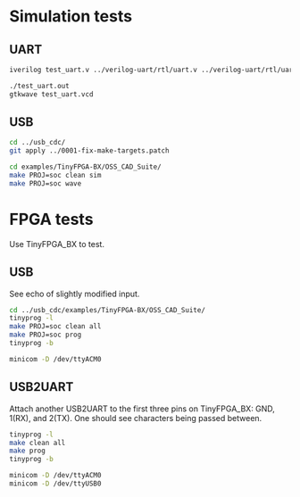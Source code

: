 # Simulation tests

## UART

```sh
iverilog test_uart.v ../verilog-uart/rtl/uart.v ../verilog-uart/rtl/uart_rx.v ../verilog-uart/rtl/uart_tx.v -o test_uart.out

./test_uart.out
gtkwave test_uart.vcd
```

## USB

```sh
cd ../usb_cdc/
git apply ../0001-fix-make-targets.patch

cd examples/TinyFPGA-BX/OSS_CAD_Suite/
make PROJ=soc clean sim
make PROJ=soc wave
```

# FPGA tests

Use TinyFPGA_BX to test.

## USB

See echo of slightly modified input.

```sh
cd ../usb_cdc/examples/TinyFPGA-BX/OSS_CAD_Suite/
tinyprog -l
make PROJ=soc clean all
make PROJ=soc prog
tinyprog -b

minicom -D /dev/ttyACM0
```

## USB2UART

Attach another USB2UART to the first three pins on TinyFPGA_BX: GND, 1(RX), and 2(TX). One should see characters being passed between.

```sh
tinyprog -l
make clean all
make prog
tinyprog -b

minicom -D /dev/ttyACM0
minicom -D /dev/ttyUSB0
```
